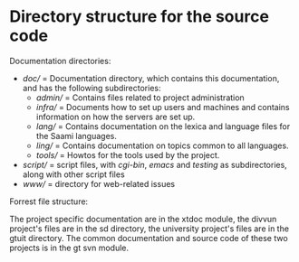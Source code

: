 # Directory structure for the source code

Documentation directories:

- _doc/_ = Documentation directory, which contains this documentation,
  and has the following subdirectories:
  - _admin/_ = Contains files related to project administration
  - _infra/_ = Documents how to set up users and machines and
    contains information on how the servers are set up.
  - _lang/_ = Contains documentation on the lexica and language
    files for the Saami languages.
  - _ling/_ = Contains documentation on topics common to all
    languages.
  - _tools/_ = Howtos for the tools used by the project.
- _script/_ = script files, with _cgi-bin_, _emacs_ and _testing_ as
  subdirectories, along with other script files
- _www/_ = directory for web-related issues

Forrest file structure:

The project specific documentation are in the xtdoc module, the divvun
project's files are in the sd directory, the university project's files
are in the gtuit directory. The common documentation and source code of
these two projects is in the gt svn module.
